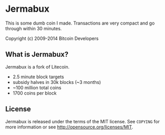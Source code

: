 Jermabux 
================================

This is some dumb coin I made. Transactions are very compact and go through within 30 minutes.

Copyright (c) 2009-2014 Bitcoin Developers

What is Jermabux?
----------------

Jermabux is a fork of Litecoin.
 - 2.5 minute block targets
 - subsidy halves in 30k blocks (~3 months)
 - ~100 million total coins
 - 1700 coins per block

License
-------

Jermabux is released under the terms of the MIT license. See `COPYING` for more
information or see http://opensource.org/licenses/MIT.
